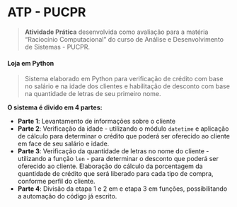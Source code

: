 # ATP - PUCPR 

> **Atividade Prática** desenvolvida como avaliação para a matéria “Raciocínio Computacional” do curso de Análise e Desenvolvimento de Sistemas - PUCPR.

#### Loja em Python

> Sistema elaborado em Python para verificação de crédito com base no salário e na idade dos clientes e habilitação de desconto com base na quantidade de letras de seu primeiro nome. 

**O sistema é divido em 4 partes:**

- **Parte 1**: Levantamento de informações sobre o cliente
- **Parte 2**: Verificação da idade - utilizando o módulo `datetime` e aplicação de cálculo para determinar o crédito que poderá ser oferecido ao cliente em face de seu salário e idade.
- **Parte 3**: Verificação da quantidade de letras no nome do cliente - utilizando a função `len` - para determinar o desconto que poderá ser oferecido ao cliente. Elaboração do cálculo da porcentagem da quantidade de crédito que será liberado para cada tipo de compra, conforme perfil do cliente. 
- **Parte 4**: Divisão da etapa 1 e 2 em e etapa 3 em funções, possibilitando a automação do código já escrito. 




